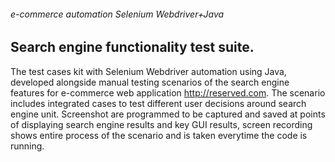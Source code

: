 ###### e-commerce automation Selenium Webdriver+Java 
## Search engine functionality test suite.

The test cases kit with Selenium Webdriver automation using Java, developed alongside manual testing scenarios of the search engine features for e-commerce web application http://reserved.com. The scenario includes integrated cases to test different user decisions around search engine unit. Screenshot are programmed to be captured and saved at points of displaying search engine results and key GUI results, screen recording shows entire process of the scenario and is taken everytime the code is running.

